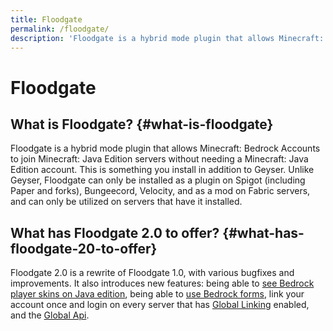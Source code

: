 ```yaml
---
title: Floodgate
permalink: /floodgate/
description: 'Floodgate is a hybrid mode plugin that allows Minecraft: Bedrock Accounts to join Minecraft: Java Edition servers without needing a Minecraft: Java Edition account.'
---
```


# Floodgate
## What is Floodgate? {#what-is-floodgate}
Floodgate is a hybrid mode plugin that allows Minecraft: Bedrock Accounts to join Minecraft: Java Edition servers without needing a Minecraft: Java Edition account. 
This is something you install in addition to Geyser. Unlike Geyser, Floodgate can only be installed as a plugin on Spigot (including Paper and forks), Bungeecord, Velocity, and as a mod on Fabric servers, and can only be utilized on servers that have it installed.

## What has Floodgate 2.0 to offer? {#what-has-floodgate-20-to-offer}
Floodgate 2.0 is a rewrite of Floodgate 1.0, with various bugfixes and improvements. It also introduces new features: being able to [see Bedrock player skins on Java edition](/wiki/floodgate/features#what-is-skin-uploading),
being able to [use Bedrock forms](/wiki/geyser/forms/), link your account once and login on every server that has [Global Linking](/wiki/floodgate/linking#what-is-global-linking) enabled,
and the [Global Api](/wiki/api/api.geysermc.org/global-api/).
